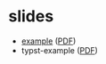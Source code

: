 # slides
- [example](./example) ([PDF](./example.pdf))
- typst-example ([PDF](./typst-example.pdf))
